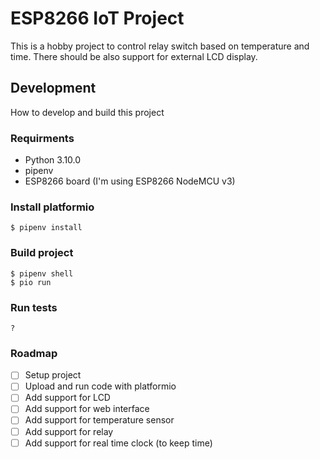 # ESP8266 IoT Project

This is a hobby project to control relay switch based on temperature
and time. There should be also support for external LCD display.

## Development

How to develop and build this project

### Requirments

* Python 3.10.0
* pipenv
* ESP8266 board (I'm using ESP8266 NodeMCU v3)

### Install platformio

    $ pipenv install

### Build project

    $ pipenv shell
    $ pio run

### Run tests

    ?

### Roadmap

- [ ] Setup project
- [ ] Upload and run code with platformio
- [ ] Add support for LCD
- [ ] Add support for web interface
- [ ] Add support for temperature sensor
- [ ] Add support for relay
- [ ] Add support for real time clock (to keep time)
